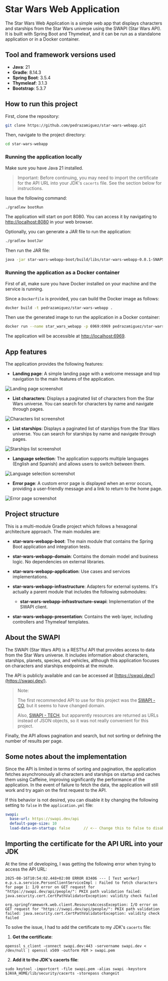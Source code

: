 # Star Wars Web Application

The Star Wars Web Application is a simple web app that displays characters and starships from the Star Wars universe
using the SWAPI (Star Wars API). It is built with Spring Boot and Thymeleaf, and it can be run as a standalone
application or in a Docker container.

## Tool and framework versions used

- **Java**: 21
- **Gradle**: 8.14.3
- **Spring Boot**: 3.5.4
- **Thymeleaf**: 3.1.3
- **Bootstrap**: 5.3.7

## How to run this project

First, clone the repository:

```bash
git clone https://github.com/pedrazamiguez/star-wars-webapp.git
```

Then, navigate to the project directory:

```bash
cd star-wars-webapp
```

### Running the application locally

Make sure you have Java 21 installed.

> Important: Before continuing, you may need to import the certificate for the API URL into your JDK's `cacerts` file.
> See the section below for instructions.

Issue the following command:

```bash
./gradlew bootRun
```

The application will start on port 8080. You can access it by navigating
to [http://localhost:8080](http://localhost:8080) in your web browser.

Optionally, you can generate a JAR file to run the application:

```bash
./gradlew bootJar
```

Then run the JAR file:

```bash
java -jar star-wars-webapp-boot/build/libs/star-wars-webapp-0.0.1-SNAPSHOT.jar
```

### Running the application as a Docker container

First of all, make sure you have Docker installed on your machine and the service is running.

Since a `Dockerfile` is provided, you can build the Docker image as follows:

```bash
docker build -t pedrazamiguez/star-wars-webapp .
```

Then use the generated image to run the application in a Docker container:

```bash
docker run --name star_wars_webapp -p 6969:6969 pedrazamiguez/star-wars-webapp
```

The application will be accessible at [http://localhost:6969](http://localhost:6969).

## App features

The application provides the following features:

- **Landing page**: A simple landing page with a welcome message and top navigation to the main features of the application.

![Landing page screenshot](assets/images/welcome_page.png)

- **List characters**: Displays a paginated list of characters from the Star Wars universe. You can search for characters
  by name and navigate through pages.

![Characters list screenshot](assets/images/list_characters.png)

- **List starships**: Displays a paginated list of starships from the Star Wars universe. You can search for starships
  by name and navigate through pages.

![Starships list screenshot](assets/images/list_starships.png)

- **Language selection**: The application supports multiple languages (English and Spanish) and allows users to switch
  between them.

![Language selection screenshot](assets/images/language_selection.png)

- **Error page**: A custom error page is displayed when an error occurs, providing a user-friendly message and a link to
  return to the home page.

![Error page screenshot](assets/images/error_page.png)

## Project structure

This is a multi-module Gradle project which follows a hexagonal architecture approach. The main modules are:

- **star-wars-webapp-boot**: The main module that contains the Spring Boot application and integration tests.

- **star-wars-webapp-domain**: Contains the domain model and business logic. No dependencies on external libraries.

- **star-wars-webapp-application**: Use cases and services implementations.

- **star-wars-webapp-infrastructure**: Adapters for external systems. It's actually a parent module that includes the
  following submodules:

    - **star-wars-webapp-infrastructure-swapi**: Implementation of the SWAPI client.

- **star-wars-webapp-presentation**: Contains the web layer, including controllers and Thymeleaf templates.

## About the SWAPI

The SWAPI (Star Wars API) is a RESTful API that provides access to data from the Star Wars universe. It includes
information about characters, starships, planets, species, and vehicles, although this application focuses on characters
and starships endpoints at the minute.

The API is publicly available and can be accessed at [https://swapi.dev/](https://swapi.dev/).

> Note:
>
> The first recommended API to use for this project was the [SWAPI - CO](https://swapi.co/), but it seems to have
> changed domain.
>
> Also, [SWAPI - TECH](https://swapi.tech/), but apparently resources are returned as URLs instead of JSON
> objects, so it was not really convenient for this project.

Finally, the API allows pagination and search, but not sorting or defining the number of results per page.

## Some notes about the implementation

Since the API is limited in terms of sorting and pagination, the application fetches asynchronously all characters and
starships on startup and caches them using Caffeine, improving significantly the performance of the application. In the
event of failure to fetch the data, the application will still work and try again on the first request to the API.

If this behavior is not desired, you can disable it by changing the following setting to `false` in the `application.yml` file:

```yaml
swapi:
  base-url: https://swapi.dev/api
  default-page-size: 10
  load-data-on-startup: false      // <-- Change this to false to disable loading data on startup
```

## Importing the certificate for the API URL into your JDK

At the time of developing, I was getting the following error when trying to access the API URL:

```
2025-08-16T10:54:02.448+02:00 ERROR 83406 --- [ Test worker] e.p.s.a.service.PersonClientServiceImpl : Failed to fetch characters for page 1: I/O error on GET request for "https://swapi.dev/api/people/": PKIX path validation failed: java.security.cert.CertPathValidatorException: validity check failed

org.springframework.web.client.ResourceAccessException: I/O error on GET request for "https://swapi.dev/api/people/": PKIX path validation failed: java.security.cert.CertPathValidatorException: validity check failed
```

To solve the issue, I had to add the certificate to my JDK's `cacerts` file:

1. **Get the certificate**:

```
openssl s_client -connect swapi.dev:443 -servername swapi.dev < /dev/null | openssl x509 -outform PEM > swapi.pem
```

2. **Add it to the JDK's cacerts file**:

```
sudo keytool -importcert -file swapi.pem -alias swapi -keystore $JAVA_HOME/lib/security/cacerts -storepass changeit
```
